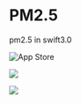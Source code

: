 # PM2.5
pm2.5 in swift3.0

![App Store](https://apps.apple.com/us/app/pm2-5%E5%92%8C%E5%A4%A9%E6%B0%94/id1213728767?l=zh&ls=1)

![](https://is1-ssl.mzstatic.com/image/thumb/Purple117/v4/58/f3/55/58f35598-c7b0-d04c-d8da-8a0108f655ad/pr_source.png/0x0ss-P3.jpg)

![](https://is1-ssl.mzstatic.com/image/thumb/Purple127/v4/d9/bf/0d/d9bf0d32-1d6d-332f-0ff6-c0a09cd88625/pr_source.png/0x0ss-P3.jpg)
